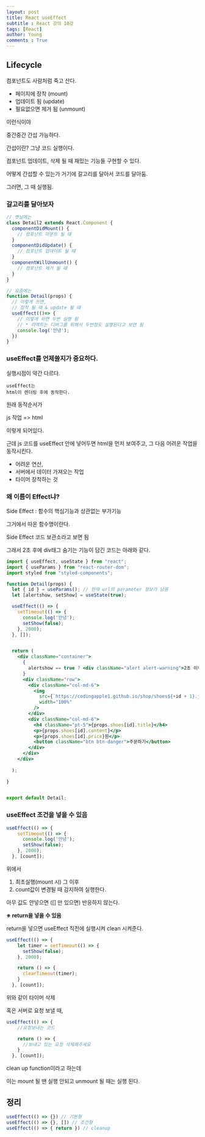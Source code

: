 ```yaml
---
layout: post
title: React useEffect
subtitle : React 강의 10강
tags: [React]
author: Young
comments : True
---
```


## Lifecycle

컴포넌트도 사람처럼 죽고 산다.

- 페이지에 장착 (mount)
- 업데이트 됨 (update)
- 필요없으면 제거 됨 (unmount)

이런식이야

중간중간 간섭 가능하다.

간섭이란?
그냥 코드 실행이다.

컴포넌트 업데이트, 삭제 될 때 
재밌는 기능들 구현할 수 있다.

어떻게 간섭할 수 있는가
거기에 갈고리를 달아서 코드를 달아둠.

그러면, 그 때 실행됨.

### 갈고리를 달아보자

```jsx
// 옛날에는 
class Detail2 extends React.Component {
  componentDidMount() {
    // 컴포넌트 마운트 될 때
  }
  componentDidUpdate() {
    // 컴포넌트 업데이트 될 때
  }
  componentWillUnmount() {
    // 컴포넌트 제거 될 때
  }
}

// 요즘에는
function Detail(props) {
  // 이렇게 쓰면, 
  // 장착 될 때 & update 될 때 
  useEffect(()=> {
    // 이렇게 하면 두번 실행 됨
    // * 리액트는 디버그를 위해서 두번정도 실행된다고 보면 됨
    console.log('안녕');
  })
}
```

### useEffect를 언제쓸지가 중요하다.

실행시점이 약간 다르다.

```
useEffect는
html이 렌더링 후에 동작한다.
```

원래 동작순서가

js 작업 => html 

이렇게 되어있다.

근데 js 코드를 useEffect 안에 넣어두면
html을 먼저 보여주고, 그 다음 어려운 작업을 동작시킨다.

- 어려운 연산,
- 서버에서 데이터 가져오는 작업
- 타이머 장착하는 것

### 왜 이름이 Effect냐?

Side Effect :
함수의 핵심기능과 상관없는 부가기능

그거에서 따온 함수명이란다.

Side Effect 코드 보관소라고 보면 됨


그래서 2초 후에 div태그 숨기는 기능이 담긴 코드는 아래와 같다.

```jsx
import { useEffect, useState } from "react";
import { useParams } from "react-router-dom";
import styled from "styled-components";

function Detail(props) {
  let { id } = useParams(); // 현재 url의 parameter 정보가 남음
  let [alertshow, setShow] = useState(true);

  useEffect(() => {
    setTimeout(() => {
      console.log('안녕');
      setShow(false);
    }, 2000);
  }, []);


  return (
    <div className="container">
      {
        alertshow == true ? <div className="alert alert-warning">2초 이내 구매 시 할인</div> : null
      }
      <div className="row">
        <div className="col-md-6">
          <img
            src={`https://codingapple1.github.io/shop/shoes${+id + 1}.jpg`}
            width="100%"
          />
        </div>
        <div className="col-md-6">
          <h4 className="pt-5">{props.shoes[id].title}</h4>
          <p>{props.shoes[id].content}</p>
          <p>{props.shoes[id].price}원</p>
          <button className="btn btn-danger">주문하기</button>
        </div>
      </div>
    </div>
    
  );
  
}


export default Detail;
```


### useEffect 조건을 넣을 수 있음

```jsx
useEffect(() => {
    setTimeout(() => {
      console.log('안녕');
      setShow(false);
    }, 2000);
  }, [count]);
```

위에서 
1. 최초실행(mount 시) 그 이후
2. count값이 변경될 때 감지하여 실행한다.

아무 값도 안넣으면 ([] 만 있으면) 반응하지 않는다.

**※ return을 넣을 수 있음**

return을 넣으면 useEffect 직전에 실행시켜 clean 시켜준다.

```jsx
useEffect(() => {
    let timer = setTimeout(() => {
      setShow(false);
    }, 2000);

    return () => {
      clearTimeout(timer);
    }
  }, [count]);
```

위와 같이 타이머 삭제

혹은 서버로 요청 보낼 때,

```jsx
useEffect(() => {
    //요청보내는 코드

    return () => {
      //보내고 있는 요청 삭제해주세요
    }
  }, [count]);
```

clean up function이라고 하는데

이는 mount 될 땐 실행 안되고
unmount 될 때는 실행 된다.

## 정리

```js
useEffect(() => {}) // 기본형
useEffect(() => {}, []) // 조건형
useEffect(() => { return }) // cleanup 
```



